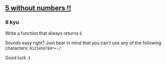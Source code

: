 <h2><a href=https://www.codewars.com/kata/59441520102eaa25260000bf/train/ruby target="_blank">5 without numbers !!</a></h2><h3>8 kyu</h3><p>Write a function that always returns <code>5</code></p><p>Sounds easy right? Just bear in mind that you can't use any of the following characters: <code>0123456789*+-/</code></p><p>Good luck :)</p>